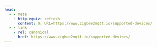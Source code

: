 ```yaml
---
head:
  - - meta
    - http-equiv: refresh
      content: 0; URL=https://www.zigbee2mqtt.io/supported-devices/
  - - link 
    - rel: canonical
      href: https://www.zigbee2mqtt.io/supported-devices/
---
```

